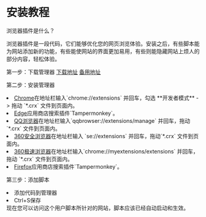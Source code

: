 # 安装教程
浏览器插件是什么？

浏览器插件是一段代码，它们能够优化您的网页浏览体验。安装之后，有些脚本能为网站添加新的功能，有些能使网站的界面更加易用，有些则能隐藏网站上烦人的部分内容，轻松体验。

第一步：下载管理器
<a href="https://ichen.vip/-/js/youhou.crx">下载地址</a> <a href="https://ichenczh.lanzoux.com/iO8BT09x73mf">备用地址</a>

第二步：安装管理器
<li><a href="https://www.google.cn/chrome/next-steps.html?installdataindex=empty&statcb=1&defaultbrowser=0#">Chrome</a>在地址栏输入`chrome://extensions` 并回车，勾选 **开发者模式** -> 拖动 `*.crx` 文件到页面内。</li>
<li><a href="https://www.microsoft.com/zh-cn/edge/download?form=MA13FJ">Edge</a>应用商店搜索插件`Tampermonkey`。</li>
<li><a href="https://dldir1.qq.com/invc/tt/QQBrowser_Setup_QB10_10026011.exe">QQ浏览器</a>在地址栏输入`qqbrowser://extensions/manage` 并回车，拖动 `*.crx` 文件到页面内。</li>
<li><a href="http://down.360safe.com/se/360se9.1.0.410.exe">360安全浏览器</a>在地址栏输入 `se://extensions` 并回车，拖动`*.crx` 文件到页面内。</li>
<li><a href="http://down.360safe.com/cse/360cse_7.5.3.308.exe">360极速浏览器</a>在地址栏输入`chrome://myextensions/extensions` 并回车，拖动 `*.crx` 文件到页面内。</li>
<li><a href="http://www.firefox.com.cn/download/thanks/">Firefox</a>应用商店搜索插件`Tampermonkey`。</li>

第三步：添加脚本
<li>添加代码到管理器</li>
<li>Ctrl+S保存</li>
现在您可以访问这个用户脚本所针对的网站，脚本应该已经自动启动和生效。
